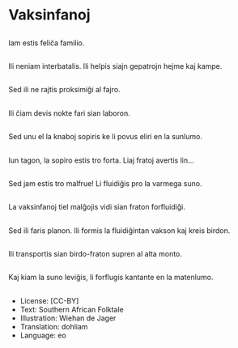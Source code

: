 # Vaksinfanoj

##
Iam estis feliĉa familio.

##
Ili neniam interbatalis. Ili helpis siajn gepatrojn hejme kaj kampe.

##
Sed ili ne rajtis proksimiĝi al fajro.

##
Ili ĉiam devis nokte fari sian laboron.

##
Sed unu el la knaboj sopiris ke li povus eliri en la sunlumo.

##
Iun tagon, la sopiro estis tro forta. Liaj fratoj avertis lin...

##
Sed jam estis tro malfrue! Li fluidiĝis pro la varmega suno.

##
La vaksinfanoj tiel malĝojis vidi sian fraton forfluidiĝi.

##
Sed ili faris planon. Ili formis la fluidiĝintan vakson kaj kreis birdon.

##
Ili transportis sian birdo-fraton supren al alta monto.

##
Kaj kiam la suno leviĝis, li forflugis kantante en la matenlumo.

##
* License: [CC-BY]
* Text: Southern African Folktale
* Illustration: Wiehan de Jager
* Translation: dohliam
* Language: eo
